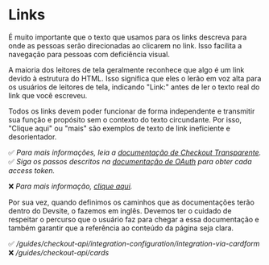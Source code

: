 # Links

É muito importante que o texto que usamos para os links descreva para onde as pessoas serão direcionadas ao clicarem no link. Isso facilita a navegação para pessoas com deficiência visual. 

A maioria dos leitores de tela geralmente reconhece que algo é um link devido à estrutura do HTML. Isso significa que eles o lerão em voz alta para os usuários de leitores de tela, indicando "Link:" antes de ler o texto real do link que você escreveu. 

Todos os links devem poder funcionar de forma independente e transmitir sua função e propósito sem o contexto do texto circundante. Por isso, "Clique aqui" ou "mais" são exemplos de texto de link ineficiente e desorientador.

✅ *Para mais informações, leia a [documentação de Checkout Transparente](/developers/es/docs/style-guiles/link).* <br>
✅ *Siga os passos descritos na [documentação de OAuth](/developers/es/docs/style-guiles/link) para obter cada access token.*

❌ *Para mais informação, [clique aqui](/developers/es/docs/style-guiles/link).*

Por sua vez, quando definimos os caminhos que as documentações terão dentro do Devsite, o fazemos em inglês. Devemos ter o cuidado de respeitar o percurso que o usuário faz para chegar a essa documentação e também garantir que a referência ao conteúdo da página seja clara. 

✅ */guides/checkout-api/integration-configuration/integration-via-cardform* <br>
❌ */guides/checkout-api/cards*



